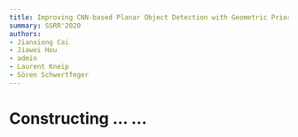 ```yaml
---
title: Improving CNN-based Planar Object Detection with Geometric Prior Knowledge
summary: SSRR'2020 
authors: 
- Jianxiong Cai
- Jiawei Hou
- admin
- Laurent Kneip
- Sören Schwertfeger
---
```


# Constructing ... ...